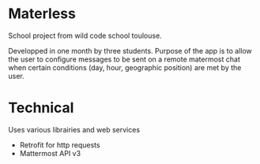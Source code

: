 # Materless

School project from wild code school toulouse.

Developped in one month by three students. Purpose of the app is to allow the user to configure messages to be sent on a remote matermost
chat when certain conditions (day, hour, geographic position) are met by the user.

# Technical

Uses various librairies and web services

  - Retrofit for http requests
  - Mattermost API v3
  
